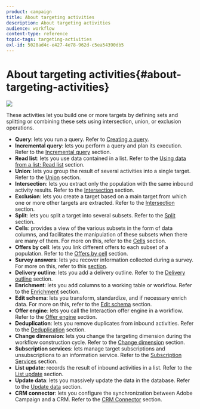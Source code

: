 ```yaml
---
product: campaign
title: About targeting activities
description: About targeting activities
audience: workflow
content-type: reference
topic-tags: targeting-activities
exl-id: 5028ad4c-e427-4e78-962d-c5ea54390db5
---
```

# About targeting activities{#about-targeting-activities}

![](assets/do-not-localize/common.svg)

These activities let you build one or more targets by defining sets and splitting or combining these sets using intersection, union, or exclusion operations.

* **Query**: lets you run a query. Refer to [Creating a query](query.md#creating-a-query).
* **Incremental query**: lets you perform a query and plan its execution. Refer to the [Incremental query](incremental-query.md) section.
* **Read list**: lets you use data contained in a list. Refer to the [Using data from a list: Read list](../../../v7/platform/using/import-export-workflows.md#using-data-from-a-list--read-list) section.
* **Union**: lets you group the result of several activities into a single target. Refer to the [Union](union.md) section.
* **Intersection**: lets you extract only the population with the same inbound activity results. Refer to the [Intersection](intersection.md) section.
* **Exclusion**: lets you create a target based on a main target from which one or more other targets are extracted. Refer to the [Intersection](intersection.md) section.
* **Split**: lets you split a target into several subsets. Refer to the [Split](split.md) section.
* **Cells**: provides a view of the various subsets in the form of data columns, and facilitates the manipulation of these subsets when there are many of them. For more on this, refer to the [Cells](cells.md) section.
* **Offers by cell**: lets you link different offers to each subset of a population. Refer to the [Offers by cell](offers-by-cell.md) section.
* **Survey answers**: lets you recover information collected during a survey. For more on this, refer to this [section](../../../v7/surveys/using/getting-started-with-surveys.md).
* **Delivery outline**: lets you add a delivery outline. Refer to the [Delivery outline](delivery-outline.md) section.
* **Enrichment**: lets you add columns to a working table or workflow. Refer to the [Enrichment](enrichment.md) section.
* **Edit schema**: lets you transform, standardize, and if necessary enrich data. For more on this, refer to the [Edit schema](edit-schema.md) section.
* **Offer engine**: lets you call the Interaction offer engine in a workflow. Refer to the [Offer engine](offer-engine.md) section.
* **Deduplication**: lets you remove duplicates from inbound activities. Refer to the [Deduplication](deduplication.md) section.
* **Change dimension**: lets you change the targeting dimension during the workflow construction cycle. Refer to the [Change dimension](change-dimension.md) section.
* **Subscription services**: lets manage target subscriptions and unsubscriptions to an information service. Refer to the [Subscription Services](subscription-services.md) section.
* **List update**: records the result of inbound activities in a list. Refer to the [List update](list-update.md) section.
* **Update data**: lets you massively update the data in the database. Refer to the [Update data](update-data.md) section.
* **CRM connector**: lets you configure the synchronization between Adobe Campaign and a CRM. Refer to the [CRM Connector](crm-connector.md) section.
